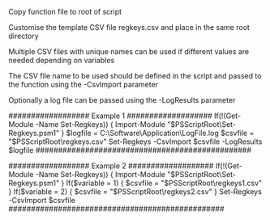 Copy function file to root of script

Customise the template CSV file regkeys.csv and place in the same root directory

Multiple CSV files with unique names can be used if different values are needed depending on variables

The CSV file name to be used should be defined in the script and passed to the function using the -CsvImport parameter

Optionally a log file can be passed using the -LogResults parameter


################## Example 1 ###################
If(!(Get-Module -Name Set-Regkeys))
    {
    Import-Module "$PSScriptRoot\Set-Regkeys.psm1"
    }
$logfile = C:\Software\Application\LogFile.log
$csvfile = "$PSScriptRoot\regkeys.csv"
Set-Regkeys -CsvImport $csvfile -LogResults $logfile
################################################

################## Example 2 ###################
If(!(Get-Module -Name Set-Regkeys))
    {
    Import-Module "$PSScriptRoot\Set-Regkeys.psm1"
    }
If($variable = 1)
   {
   $csvfile = "$PSScriptRoot\regkeys1.csv"
   }
If($variable = 2)
   {
   $csvfile = "$PSScriptRoot\regkeys2.csv"
   }
Set-Regkeys -CsvImport $csvfile
################################################
